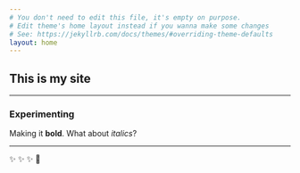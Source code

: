 ```yaml
---
# You don't need to edit this file, it's empty on purpose.
# Edit theme's home layout instead if you wanna make some changes
# See: https://jekyllrb.com/docs/themes/#overriding-theme-defaults
layout: home
---
```


## This is my site

--------

### Experimenting


Making it **bold**. What about *italics*?

--------


:sparkles: :sparkles: :sparkles: :rocket:
